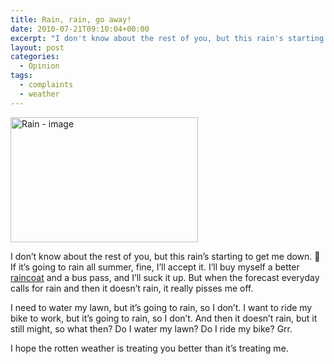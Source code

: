 ```yaml
---
title: Rain, rain, go away!
date: 2010-07-21T09:10:04+00:00
excerpt: "I don't know about the rest of you, but this rain's starting to get me down. If it's going to rain all summer, fine, I&#8217;ll accept it."
layout: post
categories:
  - Opinion
tags:
  - complaints
  - weather
---
```


<img class="alignright size-full wp-image-1384" title="Rain" src="https://cdn.craigmcn.ca/img/rain.jpg" alt="Rain - image" width="300" height="200">

I don&#8217;t know about the rest of you, but this rain&#8217;s starting to get me down. 🙁 If it&#8217;s going to rain all summer, fine, I&#8217;ll accept it. I&#8217;ll buy myself a better [raincoat](http://www.mec.ca/Products/product_detail.jsp?PRODUCT%3C%3Eprd_id=845524442629023&FOLDER%3C%3Efolder_id=2534374302699139&bmUID=1279724590109) and a bus pass, and I&#8217;ll suck it up. But when the forecast everyday calls for rain and then it doesn&#8217;t rain, it really pisses me off.

I need to water my lawn, but it&#8217;s going to rain, so I don&#8217;t. I want to ride my bike to work, but it&#8217;s going to rain, so I don&#8217;t. And then it doesn&#8217;t rain, but it still might, so what then? Do I water my lawn? Do I ride my bike? Grr.

I hope the rotten weather is treating you better than it&#8217;s treating me.
